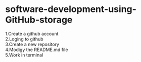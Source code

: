 # software-development-using-GitHub-storage

1.Create a github account
<br>
2.Loging to github</br>
3.Create a new repository<br>
4.Modigy the README.md file</br>
5.Work in terminal
